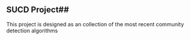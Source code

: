 ## SUCD Project##
This project is designed as an collection of the most recent community detection algorithms
